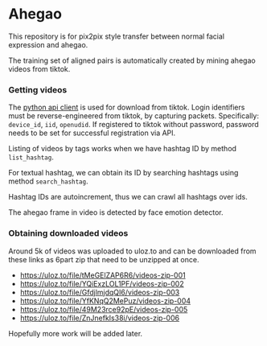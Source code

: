 # Ahegao

This repository is for pix2pix style transfer between normal facial expression and ahegao.

The training set of aligned pairs is automatically created by mining ahegao videos from tiktok.

### Getting videos
The [python api client](https://github.com/tolgatasci/musically-tiktok-api-python.git) is used for download from tiktok.
Login identifiers must be reverse-engineered from tiktok, by capturing packets. 
Specifically: `device_id`, `iid`, `openudid`.
If registered to tiktok without password, password needs to be set for successful registration via API.

Listing of videos by tags works when we have hashtag ID by method `list_hashtag`. 

For textual hashtag, we can obtain its ID by searching hashtags using method `search_hashtag`.

Hashtag IDs are autoincrement, thus we can crawl all hashtags over ids. 
 
The ahegao frame in video is detected by face emotion detector.

### Obtaining downloaded videos
Around 5k of videos was uploaded to uloz.to and can be downloaded from these links as 6part zip that need to be unzipped at once.

- https://uloz.to/file/tMeGElZAP6R6/videos-zip-001
- https://uloz.to/file/YQiExzLOL1PF/videos-zip-002
- https://uloz.to/file/GfdjlmjdqQI6/videos-zip-003
- https://uloz.to/file/YfKNqQ2MePuz/videos-zip-004
- https://uloz.to/file/49M23rce92pE/videos-zip-005
- https://uloz.to/file/ZnJnefkIs38i/videos-zip-006

Hopefully more work will be added later.

